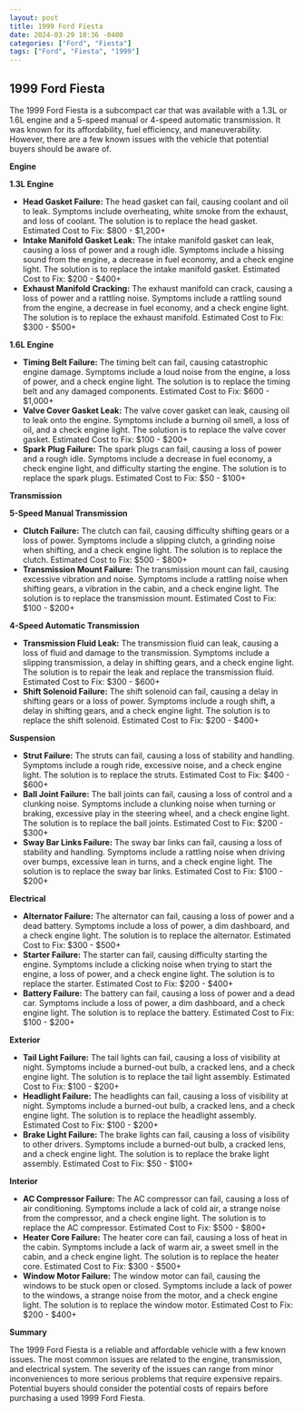 ```yaml
---
layout: post
title: 1999 Ford Fiesta
date: 2024-03-29 10:36 -0400
categories: ["Ford", "Fiesta"]
tags: ["Ford", "Fiesta", "1999"]
---
```

## 1999 Ford Fiesta

The 1999 Ford Fiesta is a subcompact car that was available with a 1.3L or 1.6L engine and a 5-speed manual or 4-speed automatic transmission. It was known for its affordability, fuel efficiency, and maneuverability. However, there are a few known issues with the vehicle that potential buyers should be aware of.

**Engine**

**1.3L Engine**

- **Head Gasket Failure:** The head gasket can fail, causing coolant and oil to leak. Symptoms include overheating, white smoke from the exhaust, and loss of coolant. The solution is to replace the head gasket. Estimated Cost to Fix: $800 - $1,200+
- **Intake Manifold Gasket Leak:** The intake manifold gasket can leak, causing a loss of power and a rough idle. Symptoms include a hissing sound from the engine, a decrease in fuel economy, and a check engine light. The solution is to replace the intake manifold gasket. Estimated Cost to Fix: $200 - $400+
- **Exhaust Manifold Cracking:** The exhaust manifold can crack, causing a loss of power and a rattling noise. Symptoms include a rattling sound from the engine, a decrease in fuel economy, and a check engine light. The solution is to replace the exhaust manifold. Estimated Cost to Fix: $300 - $500+

**1.6L Engine**

- **Timing Belt Failure:** The timing belt can fail, causing catastrophic engine damage. Symptoms include a loud noise from the engine, a loss of power, and a check engine light. The solution is to replace the timing belt and any damaged components. Estimated Cost to Fix: $600 - $1,000+
- **Valve Cover Gasket Leak:** The valve cover gasket can leak, causing oil to leak onto the engine. Symptoms include a burning oil smell, a loss of oil, and a check engine light. The solution is to replace the valve cover gasket. Estimated Cost to Fix: $100 - $200+
- **Spark Plug Failure:** The spark plugs can fail, causing a loss of power and a rough idle. Symptoms include a decrease in fuel economy, a check engine light, and difficulty starting the engine. The solution is to replace the spark plugs. Estimated Cost to Fix: $50 - $100+

**Transmission**

**5-Speed Manual Transmission**

- **Clutch Failure:** The clutch can fail, causing difficulty shifting gears or a loss of power. Symptoms include a slipping clutch, a grinding noise when shifting, and a check engine light. The solution is to replace the clutch. Estimated Cost to Fix: $500 - $800+
- **Transmission Mount Failure:** The transmission mount can fail, causing excessive vibration and noise. Symptoms include a rattling noise when shifting gears, a vibration in the cabin, and a check engine light. The solution is to replace the transmission mount. Estimated Cost to Fix: $100 - $200+

**4-Speed Automatic Transmission**

- **Transmission Fluid Leak:** The transmission fluid can leak, causing a loss of fluid and damage to the transmission. Symptoms include a slipping transmission, a delay in shifting gears, and a check engine light. The solution is to repair the leak and replace the transmission fluid. Estimated Cost to Fix: $300 - $600+
- **Shift Solenoid Failure:** The shift solenoid can fail, causing a delay in shifting gears or a loss of power. Symptoms include a rough shift, a delay in shifting gears, and a check engine light. The solution is to replace the shift solenoid. Estimated Cost to Fix: $200 - $400+

**Suspension**

- **Strut Failure:** The struts can fail, causing a loss of stability and handling. Symptoms include a rough ride, excessive noise, and a check engine light. The solution is to replace the struts. Estimated Cost to Fix: $400 - $600+
- **Ball Joint Failure:** The ball joints can fail, causing a loss of control and a clunking noise. Symptoms include a clunking noise when turning or braking, excessive play in the steering wheel, and a check engine light. The solution is to replace the ball joints. Estimated Cost to Fix: $200 - $300+
- **Sway Bar Links Failure:** The sway bar links can fail, causing a loss of stability and handling. Symptoms include a rattling noise when driving over bumps, excessive lean in turns, and a check engine light. The solution is to replace the sway bar links. Estimated Cost to Fix: $100 - $200+

**Electrical**

- **Alternator Failure:** The alternator can fail, causing a loss of power and a dead battery. Symptoms include a loss of power, a dim dashboard, and a check engine light. The solution is to replace the alternator. Estimated Cost to Fix: $300 - $500+
- **Starter Failure:** The starter can fail, causing difficulty starting the engine. Symptoms include a clicking noise when trying to start the engine, a loss of power, and a check engine light. The solution is to replace the starter. Estimated Cost to Fix: $200 - $400+
- **Battery Failure:** The battery can fail, causing a loss of power and a dead car. Symptoms include a loss of power, a dim dashboard, and a check engine light. The solution is to replace the battery. Estimated Cost to Fix: $100 - $200+

**Exterior**

- **Tail Light Failure:** The tail lights can fail, causing a loss of visibility at night. Symptoms include a burned-out bulb, a cracked lens, and a check engine light. The solution is to replace the tail light assembly. Estimated Cost to Fix: $100 - $200+
- **Headlight Failure:** The headlights can fail, causing a loss of visibility at night. Symptoms include a burned-out bulb, a cracked lens, and a check engine light. The solution is to replace the headlight assembly. Estimated Cost to Fix: $100 - $200+
- **Brake Light Failure:** The brake lights can fail, causing a loss of visibility to other drivers. Symptoms include a burned-out bulb, a cracked lens, and a check engine light. The solution is to replace the brake light assembly. Estimated Cost to Fix: $50 - $100+

**Interior**

- **AC Compressor Failure:** The AC compressor can fail, causing a loss of air conditioning. Symptoms include a lack of cold air, a strange noise from the compressor, and a check engine light. The solution is to replace the AC compressor. Estimated Cost to Fix: $500 - $800+
- **Heater Core Failure:** The heater core can fail, causing a loss of heat in the cabin. Symptoms include a lack of warm air, a sweet smell in the cabin, and a check engine light. The solution is to replace the heater core. Estimated Cost to Fix: $300 - $500+
- **Window Motor Failure:** The window motor can fail, causing the windows to be stuck open or closed. Symptoms include a lack of power to the windows, a strange noise from the motor, and a check engine light. The solution is to replace the window motor. Estimated Cost to Fix: $200 - $400+

**Summary**

The 1999 Ford Fiesta is a reliable and affordable vehicle with a few known issues. The most common issues are related to the engine, transmission, and electrical system. The severity of the issues can range from minor inconveniences to more serious problems that require expensive repairs. Potential buyers should consider the potential costs of repairs before purchasing a used 1999 Ford Fiesta.
